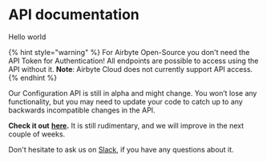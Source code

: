 # API documentation

Hello world

{% hint style="warning" %}
For Airbyte Open-Source you don't need the API Token for Authentication!
All endpoints are possible to access using the API without it. **Note**: Airbyte Cloud does not currently support API access. 
{% endhint %}

Our Configuration API is still in alpha and might change. You won’t lose any functionality, but you may need to update your code to catch up to any backwards incompatible changes in the API.

**Check it out** [**here**](https://airbyte-public-api-docs.s3.us-east-2.amazonaws.com/rapidoc-api-docs.html)**.** It is still rudimentary, and we will improve in the next couple of weeks.

Don't hesitate to ask us on [Slack](https://slack.airbyte.io), if you have any questions about it.

